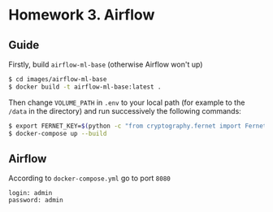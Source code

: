 # Homework 3. Airflow

## Guide
Firstly, build `airflow-ml-base` (otherwise Airflow won't up)
```bash
$ cd images/airflow-ml-base
$ docker build -t airflow-ml-base:latest .
```
Then change `VOLUME_PATH` in `.env` to your local path (for example to the `/data` in the directory) and run successively the following commands:
```bash
$ export FERNET_KEY=$(python -c "from cryptography.fernet import Fernet; FERNET_KEY = Fernet.generate_key().decode(); print(FERNET_KEY)")
$ docker-compose up --build
```

## Airflow
According to `docker-compose.yml` go to port `8080` 
```
login: admin
password: admin
```


